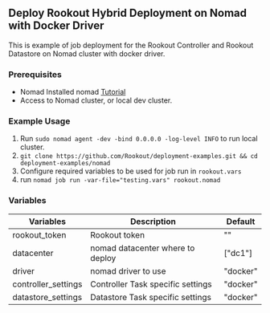 ## Deploy Rookout Hybrid Deployment on Nomad with Docker Driver

This is example of job deployment for the Rookout Controller and Rookout Datastore on Nomad cluster with docker driver.

### Prerequisites

* Nomad Installed nomad [Tutorial](https://learn.hashicorp.com/tutorials/nomad/get-started-install)
* Access to Nomad cluster, or local dev cluster.
  

### Example Usage
1. Run `sudo nomad agent -dev -bind 0.0.0.0 -log-level INFO` to run local cluster.
2. `git clone https://github.com/Rookout/deployment-examples.git && cd deployment-examples/nomad`
2. Configure required variables to be used for job run in `rookout.vars`
3. run `nomad job run -var-file="testing.vars" rookout.nomad`

### Variables

| Variables  | Description | Default |
| ------------- | ------------- | ------------- |
| rookout_token | Rookout token | "" |
| datacenter | nomad datacenter where to deploy | ["dc1"] |
| driver | nomad driver to use | "docker" |
| controller_settings | Controller Task specific settings | "docker" |
| datastore_settings | Datastore Task specific settings | "docker" |
